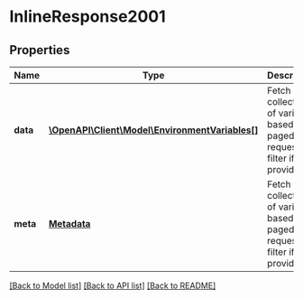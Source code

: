 # InlineResponse2001

## Properties
Name | Type | Description | Notes
------------ | ------------- | ------------- | -------------
**data** | [**\OpenAPI\Client\Model\EnvironmentVariables[]**](EnvironmentVariables.md) | Fetch a collection of variables based on paged request and filter if provided | [optional] 
**meta** | [**Metadata**](.md) | Fetch a collection of variables based on paged request and filter if provided | [optional] 

[[Back to Model list]](../README.md#documentation-for-models) [[Back to API list]](../README.md#documentation-for-api-endpoints) [[Back to README]](../README.md)


